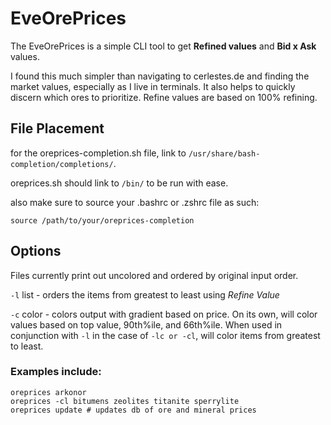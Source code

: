 # EveOrePrices
The EveOrePrices is a simple CLI tool to get **Refined values** and **Bid x Ask** values.

I found this much simpler than navigating to cerlestes.de and finding the market values, especially as I live in terminals. It also helps to quickly discern which ores to prioritize. Refine values are based on 100% refining.


## File Placement

for the oreprices-completion.sh file, link to `/usr/share/bash-completion/completions/`. 

oreprices.sh should link to `/bin/` to be run with ease.

also make sure to source your .bashrc or .zshrc file as such:

`source /path/to/your/oreprices-completion`


## Options
Files currently print out uncolored and ordered by original input order.

`-l` list - orders the items from greatest to least using _Refine Value_

`-c` color - colors output with gradient based on price. On its own, will color values based on top value, 90th%ile, and 66th%ile. When used in conjunction with `-l` in the case of `-lc or -cl`, will color items from greatest to least.


### Examples include:
```
oreprices arkonor
oreprices -cl bitumens zeolites titanite sperrylite
oreprices update # updates db of ore and mineral prices
```

